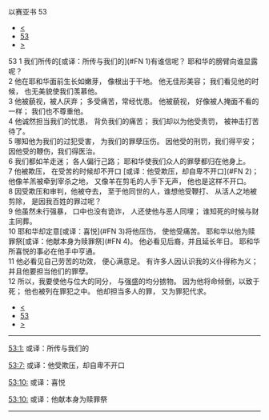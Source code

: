 ﻿





 以赛亚书 53




* [<](bible/ISA52.md)
* [53](bible/ISA.md)
* [>](bible/ISA54.md)



 
53 
1 我们所传的[或译：所传与我们的](#FN
1)有谁信呢？ 耶和华的膀臂向谁显露呢？  
2 他在耶和华面前生长如嫩芽， 像根出于干地。 他无佳形美容； 我们看见他的时候， 也无美貌使我们羡慕他。  
3 他被藐视，被人厌弃； 多受痛苦，常经忧患。 他被藐视， 好像被人掩面不看的一样； 我们也不尊重他。     
4 他诚然担当我们的忧患， 背负我们的痛苦； 我们却以为他受责罚， 被神击打苦待了。  
5 哪知他为我们的过犯受害， 为我们的罪孽压伤。 因他受的刑罚，我们得平安； 因他受的鞭伤，我们得医治。  
6 我们都如羊走迷； 各人偏行己路； 耶和华使我们众人的罪孽都归在他身上。     
7 他被欺压， 在受苦的时候却不开口 [或译：他受欺压，却自卑不开口](#FN
2)； 他像羊羔被牵到宰杀之地， 又像羊在剪毛的人手下无声， 他也是这样不开口。  
8 因受欺压和审判，他被夺去， 至于他同世的人，谁想他受鞭打、 从活人之地被剪除， 是因我百姓的罪过呢？  
9 他虽然未行强暴， 口中也没有诡诈， 人还使他与恶人同埋； 谁知死的时候与财主同葬。     
10 耶和华却定意[或译：喜悦](#FN
3)将他压伤， 使他受痛苦。 耶和华以他为赎罪祭[或译：他献本身为赎罪祭](#FN
4)。 他必看见后裔，并且延长年日。 耶和华所喜悦的事必在他手中亨通。  
11 他必看见自己劳苦的功效， 便心满意足。 有许多人因认识我的义仆得称为义； 并且他要担当他们的罪孽。  
12 所以，我要使他与位大的同分， 与强盛的均分掳物。 因为他将命倾倒，以致于死； 他也被列在罪犯之中。 他却担当多人的罪， 又为罪犯代求。 
* [<](bible/ISA52.md)
* [53](bible/ISA.md)
* [>](bible/ISA54.md)





---


[53:1:](#V1)
或译：所传与我们的


[53:7:](#V7)
或译：他受欺压，却自卑不开口


[53:10:](#V10)
或译：喜悦


[53:10:](#V10)
或译：他献本身为赎罪祭




---









